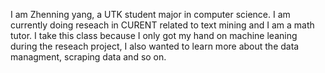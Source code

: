 I am Zhenning yang, a UTK student major in computer science. I am currently doing reseach in CURENT related to text mining and I am a math tutor. I take this class because I only got my hand on machine leaning during the reseach project, I also wanted to learn more about the data managment, scraping data and so on. 
